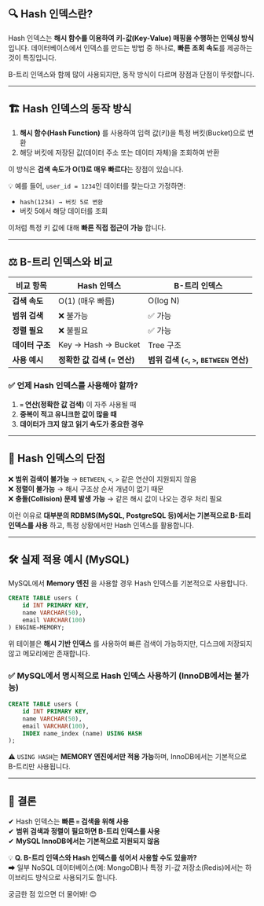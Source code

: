 ## 🔍 **Hash 인덱스란?**  
Hash 인덱스는 **해시 함수를 이용하여 키-값(Key-Value) 매핑을 수행하는 인덱싱 방식**입니다. 데이터베이스에서 인덱스를 만드는 방법 중 하나로, **빠른 조회 속도**를 제공하는 것이 특징입니다.  

B-트리 인덱스와 함께 많이 사용되지만, 동작 방식이 다르며 장점과 단점이 뚜렷합니다.  

---

## 🏗 **Hash 인덱스의 동작 방식**  
1. **해시 함수(Hash Function)** 를 사용하여 입력 값(키)을 특정 버킷(Bucket)으로 변환  
2. 해당 버킷에 저장된 값(데이터 주소 또는 데이터 자체)을 조회하여 반환  

이 방식은 **검색 속도가 O(1)로 매우 빠르다**는 장점이 있습니다.  

💡 예를 들어, `user_id = 1234`인 데이터를 찾는다고 가정하면:  
- `hash(1234) → 버킷 5로 변환`
- 버킷 5에서 해당 데이터를 조회  

이처럼 특정 키 값에 대해 **빠른 직접 접근이 가능** 합니다.

---

## ⚖ **B-트리 인덱스와 비교**  
| 비교 항목 | Hash 인덱스 | B-트리 인덱스 |
|-----------|------------|--------------|
| **검색 속도** | O(1) (매우 빠름) | O(log N) |
| **범위 검색** | ❌ 불가능 | ✅ 가능 |
| **정렬 필요** | ❌ 불필요 | ✅ 가능 |
| **데이터 구조** | Key → Hash → Bucket | Tree 구조 |
| **사용 예시** | **정확한 값 검색 (`=` 연산)** | **범위 검색 (`<`, `>`, `BETWEEN` 연산)** |

### ✅ **언제 Hash 인덱스를 사용해야 할까?**  
1. **`=` 연산(정확한 값 검색)** 이 자주 사용될 때  
2. **중복이 적고 유니크한 값이 많을 때**  
3. **데이터가 크지 않고 읽기 속도가 중요한 경우**  

---

## 🚫 **Hash 인덱스의 단점**  
❌ **범위 검색이 불가능** → `BETWEEN`, `<`, `>` 같은 연산이 지원되지 않음  
❌ **정렬이 불가능** → 해시 구조상 순서 개념이 없기 때문  
❌ **충돌(Collision) 문제 발생 가능** → 같은 해시 값이 나오는 경우 처리 필요  

이런 이유로 **대부분의 RDBMS(MySQL, PostgreSQL 등)에서는 기본적으로 B-트리 인덱스를 사용** 하고, 특정 상황에서만 Hash 인덱스를 활용합니다.

---

## 🛠 **실제 적용 예시 (MySQL)**  
MySQL에서 **Memory 엔진** 을 사용할 경우 Hash 인덱스를 기본적으로 사용합니다.  

```sql
CREATE TABLE users (
    id INT PRIMARY KEY,
    name VARCHAR(50),
    email VARCHAR(100)
) ENGINE=MEMORY;
```
위 테이블은 **해시 기반 인덱스** 를 사용하여 빠른 검색이 가능하지만, 디스크에 저장되지 않고 메모리에만 존재합니다.

### ✅ **MySQL에서 명시적으로 Hash 인덱스 사용하기 (InnoDB에서는 불가능)**
```sql
CREATE TABLE users (
    id INT PRIMARY KEY,
    name VARCHAR(50),
    email VARCHAR(100),
    INDEX name_index (name) USING HASH
);
```
⚠ `USING HASH`는 **MEMORY 엔진에서만 적용 가능**하며, InnoDB에서는 기본적으로 B-트리만 사용됩니다.

---

## 📌 **결론**  
✔ Hash 인덱스는 **빠른 `=` 검색을 위해 사용**  
✔ **범위 검색과 정렬이 필요하면 B-트리 인덱스를 사용**  
✔ **MySQL InnoDB에서는 기본적으로 지원되지 않음**  

💡 **Q. B-트리 인덱스와 Hash 인덱스를 섞어서 사용할 수도 있을까?**  
➡ 일부 NoSQL 데이터베이스(예: MongoDB)나 특정 키-값 저장소(Redis)에서는 하이브리드 방식으로 사용되기도 합니다.  

궁금한 점 있으면 더 물어봐! 😊